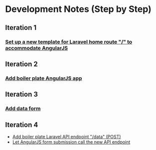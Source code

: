 # Development Notes (Step by Step)

## Iteration 1

### [Set up a new template for Laravel home route "/" to accommodate AngularJS](dev-i-1.md) 

## Iteration 2 

### [Add boiler plate AngularJS app](dev-i-2.md)

## Iteration 3 

### [Add data form](dev-i-3.md)

## Iteration 4 

- [Add boiler plate Laravel API endpoint "/data" (POST)](dev-i-4.md#1)
- [Let AngularJS form submission call the new API endpoint](dev-i-4.md#2)




